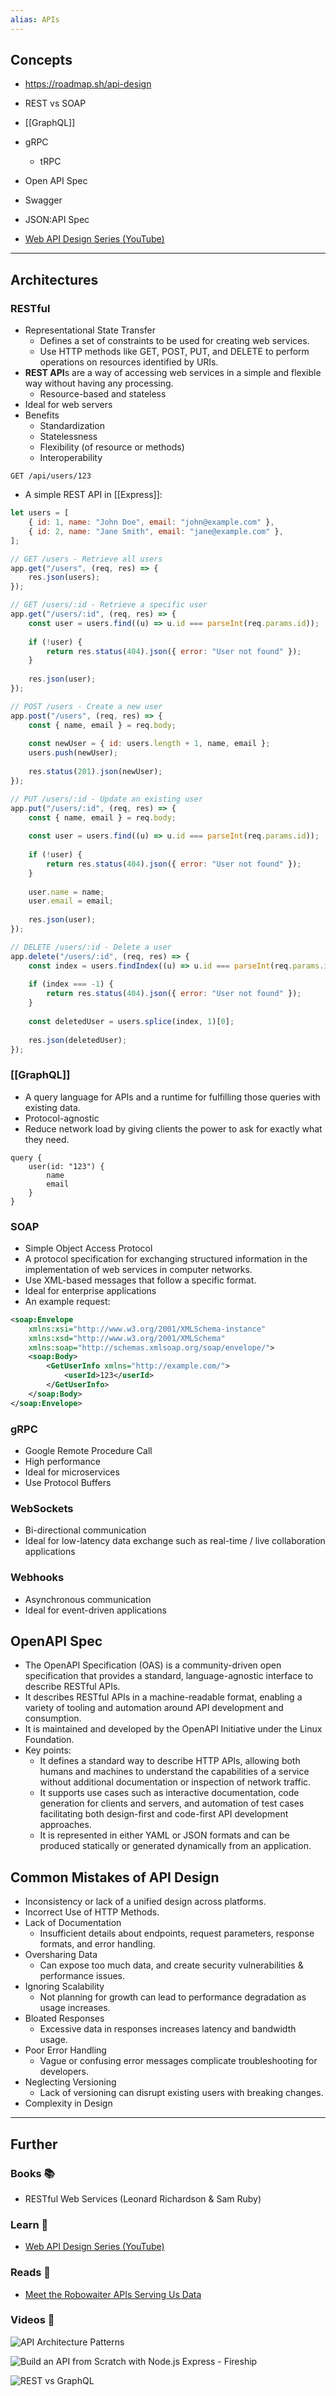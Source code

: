 ```yaml
---
alias: APIs
---
```


## Concepts

- https://roadmap.sh/api-design

- REST vs SOAP
- [[GraphQL]]
- gRPC
    - tRPC
- Open API Spec
- Swagger
- JSON:API Spec
- [Web API Design Series (YouTube)](https://www.youtube.com/playlist?list=PLP_rkG1reBjrCKy2Pb1bvjJKbKfantijk)

---

## Architectures

### RESTful

- Representational State Transfer
    - Defines a set of constraints to be used for creating web services. 
    - Use HTTP methods like GET, POST, PUT, and DELETE to perform operations on resources identified by URIs.
- **REST API**s are a way of accessing web services in a simple and flexible way without having any processing.
    - Resource-based and stateless
- Ideal for web servers
- Benefits
    - Standardization
    - Statelessness
    - Flexibility (of resource or methods)
    - Interoperability

```
GET /api/users/123
```

- A simple REST API in [[Express]]:

```js
let users = [
    { id: 1, name: "John Doe", email: "john@example.com" },
    { id: 2, name: "Jane Smith", email: "jane@example.com" },
];

// GET /users - Retrieve all users
app.get("/users", (req, res) => {
    res.json(users);
});

// GET /users/:id - Retrieve a specific user
app.get("/users/:id", (req, res) => {
    const user = users.find((u) => u.id === parseInt(req.params.id));
    
    if (!user) {
        return res.status(404).json({ error: "User not found" });
    }
    
    res.json(user);
});

// POST /users - Create a new user
app.post("/users", (req, res) => {
    const { name, email } = req.body;
    
    const newUser = { id: users.length + 1, name, email };
    users.push(newUser);
    
    res.status(201).json(newUser);
});

// PUT /users/:id - Update an existing user
app.put("/users/:id", (req, res) => {
    const { name, email } = req.body;
    
    const user = users.find((u) => u.id === parseInt(req.params.id));
    
    if (!user) {
        return res.status(404).json({ error: "User not found" });
    }
    
    user.name = name;
    user.email = email;
    
    res.json(user);
});

// DELETE /users/:id - Delete a user
app.delete("/users/:id", (req, res) => {
    const index = users.findIndex((u) => u.id === parseInt(req.params.id));
    
    if (index === -1) {
        return res.status(404).json({ error: "User not found" });
    }
    
    const deletedUser = users.splice(index, 1)[0];
    
    res.json(deletedUser);
});
```

### [[GraphQL]]

- A query language for APIs and a runtime for fulfilling those queries with existing data.
- Protocol-agnostic
- Reduce network load by giving clients the power to ask for exactly what they need.

```
query {
    user(id: "123") {
        name
        email
    }
}
```

### SOAP

- Simple Object Access Protocol
- A protocol specification for exchanging structured information in the implementation of web services in computer networks.
- Use XML-based messages that follow a specific format.
- Ideal for enterprise applications
- An example request:

```xml
<soap:Envelope 
    xmlns:xsi="http://www.w3.org/2001/XMLSchema-instance"
    xmlns:xsd="http://www.w3.org/2001/XMLSchema"
    xmlns:soap="http://schemas.xmlsoap.org/soap/envelope/">
    <soap:Body>
        <GetUserInfo xmlns="http://example.com/">
            <userId>123</userId>
        </GetUserInfo>
    </soap:Body>
</soap:Envelope>
```

### gRPC

- Google Remote Procedure Call
- High performance
- Ideal for microservices
- Use Protocol Buffers

### WebSockets

- Bi-directional communication
- Ideal for low-latency data exchange such as real-time / live collaboration applications

### Webhooks

- Asynchronous communication
- Ideal for event-driven applications

## OpenAPI Spec

- The OpenAPI Specification (OAS) is a community-driven open specification that provides a standard, language-agnostic interface to describe RESTful APIs. 
- It describes RESTful APIs in a machine-readable format, enabling a variety of tooling and automation around API development and consumption.
- It is maintained and developed by the OpenAPI Initiative under the Linux Foundation.
- Key points:
    - It defines a standard way to describe HTTP APIs, allowing both humans and machines to understand the capabilities of a service without additional documentation or inspection of network traffic.
    - It supports use cases such as interactive documentation, code generation for clients and servers, and automation of test cases facilitating both design-first and code-first API development approaches.
    - It is represented in either YAML or JSON formats and can be produced statically or generated dynamically from an application.

## Common Mistakes of API Design

- Inconsistency or lack of a unified design across platforms.
- Incorrect Use of HTTP Methods.
- Lack of Documentation
    - Insufficient details about endpoints, request parameters, response formats, and error handling.
- Oversharing Data
    - Can expose too much data, and create security vulnerabilities & performance issues.
- Ignoring Scalability
    - Not planning for growth can lead to performance degradation as usage increases.
- Bloated Responses
    - Excessive data in responses increases latency and bandwidth usage.
- Poor Error Handling
    - Vague or confusing error messages complicate troubleshooting for developers.
- Neglecting Versioning
    - Lack of versioning can disrupt existing users with breaking changes.
- Complexity in Design

---
## Further

### Books 📚

- RESTful Web Services (Leonard Richardson & Sam Ruby)

### Learn 🧠

- [Web API Design Series (YouTube)](https://www.youtube.com/playlist?list=PLP_rkG1reBjrCKy2Pb1bvjJKbKfantijk)

### Reads 📄 

-  [Meet the Robowaiter APIs Serving Us Data](https://maggieappleton.com/api)

### Videos 🎥

![API Architecture Patterns](https://www.youtube.com/watch?v=4vLxWqE94l4)

![Build an API from Scratch with Node.js Express - Fireship](https://www.youtube.com/watch?v=-MTSQjw5DrM)

![REST vs GraphQL](https://www.youtube.com/watch?v=PTfZcN20fro)